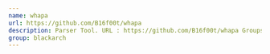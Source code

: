 ```yaml
---
name: whapa
url: https://github.com/B16f00t/whapa
description: Parser Tool. URL : https://github.com/B16f00t/whapa Groups : blackarch blackarch-misc
group: blackarch
---
```

